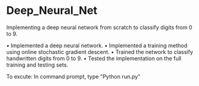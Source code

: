 # Deep_Neural_Net
Implementing a deep neural network from scratch to classify digits from 0 to 9.

•	Implemented a deep neural network.
•	Implemented a training method using online stochastic gradient descent.
•	Trained the network to classify handwritten digits from 0 to 9.
•	Tested the implementation on the full training and testing sets.

To excute: In command prompt, type "Python run.py"
